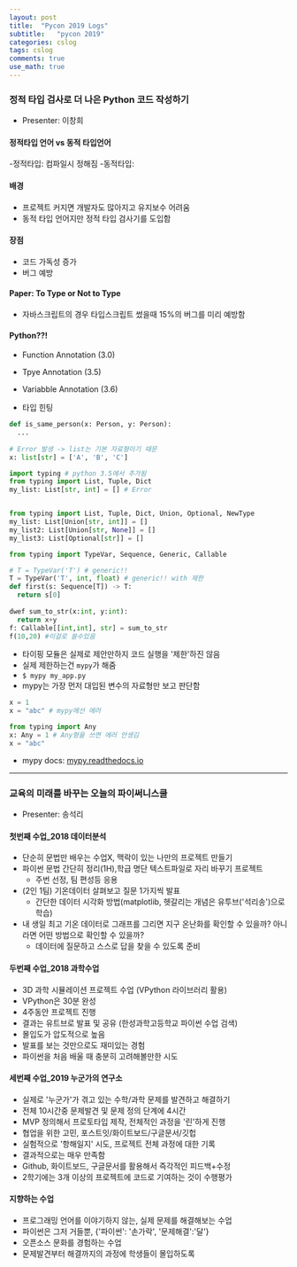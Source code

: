 ```yaml
---
layout: post
title:  "Pycon 2019 Logs"
subtitle:   "pycon 2019"
categories: cslog
tags: cslog
comments: true
use_math: true
---
```


### 정적 타입 검사로 더 나은 Python 코드 작성하기
- Presenter: 이창희

#### 정적타입 언어 vs 동적 타입언어
-정적타입: 컴파일시 정해짐
-동적타입:

#### 배경
- 프로젝트 커지면 개발자도 많아지고 유지보수 어려움
- 동적 타입 언어지만 정적 타입 검사기를 도입함


#### 장점
- 코드 가독성 증가
- 버그 예방

#### Paper: To Type or Not to Type
- 자바스크립트의 경우 타입스크립트 썼을때 15%의 버그를 미리 예방함


#### Python??!
- Function Annotation (3.0)
- Tpye Annotation (3.5)
- Variabble Annotation (3.6)

- 타입 힌팅
```python
def is_same_person(x: Person, y: Person):
  ...
  
# Error 발생 -> list는 기본 자료형이기 때문
x: list[str] = ['A', 'B', 'C']

import typing # python 3.5에서 추가됨
from typing import List, Tuple, Dict
my_list: List[str, int] = [] # Error


from typing import List, Tuple, Dict, Union, Optional, NewType
my_list: List[Union[str, int]] = [] 
my_list2: List[Union[str, None]] = []
my_list3: List[Optional[str]] = [] 

from typing import TypeVar, Sequence, Generic, Callable

# T = TypeVar('T') # generic!!
T = TypeVar('T', int, float) # generic!! with 제한
def first(s: Sequence[T]) -> T:
  return s[0]
  
dwef sum_to_str(x:int, y:int):
  return x+y
f: Callable[[int,int], str] = sum_to_str
f(10,20) #이걸로 쓸수있음
```
- 타이핑 모듈은 실제로 제안만하지 코드 실행을 '제한'하진 않음
- 실제 제한하는건 ```mypy```가 해줌
- ```$ mypy my_app.py```
- mypy는 가장 먼저 대입된 변수의 자료형만 보고 판단함

```python
x = 1
x = "abc" # mypy에선 에러

from typing import Any
x: Any = 1 # Any형을 쓰면 에러 안생김
x = "abc"
```

- mypy docs: [mypy.readthedocs.io](mypy.readthedocs.io)

---------

### 교육의 미래를 바꾸는 오늘의 파이써니스쿨
- Presenter: 송석리

#### 첫번째 수업_2018 데이터분석
- 단순히 문법만 배우는 수업X, 맥락이 있는 나만의 프로젝트 만들기
- 파이썬 문법 간단히 정리(1H),학급 명단 텍스트파일로 자리 바꾸기 프로젝트
  - 주번 선정, 팀 편성등 응용
- (2인 1팀) 기온데이터 살펴보고 질문 1가지씩 발표
  - 간단한 데이터 시각화 방법(matplotlib, 헷갈리는 개념은 유투브('석리송')으로 학습)
- 내 생일 최고 기온 데이터로 그래프를 그리면 지구 온난화를 확인할 수 있을까? 아니라면 어떤 방법으로 확인할 수 있을까?
  - 데이터에 질문하고 스스로 답을 찾을 수 있도록 준비

#### 두번째 수업_2018 과학수업
- 3D 과학 시뮬레이션 프로젝트 수업 (VPython 라이브러리 활용)
- VPython은 30분 완성
- 4주동안 프로젝트 진행
- 결과는 유트브로 발표 및 공유 (한성과학고등학교 파이썬 수업 검색)
- 몰입도가 압도적으로 높음
- 발표를 보는 것만으로도 재미있는 경험
- 파이썬을 처음 배울 때 충분히 고려해볼만한 시도 

#### 세번째 수업_2019 누군가의 연구소
- 실제로 '누군가'가 겪고 있는 수학/과학 문제를 발견하고 해결하기
- 전체 10시간중 문제발견 및 문제 정의 단계에 4시간
- MVP 정의해서 프로토타입 제작, 전체적인 과정을 '린'하게 진행
- 협업을 위한 고민, 포스트잇/화이트보드/구글문서/깃헙
- 실험적으로 '항해일지' 시도, 프로젝트 전체 과정에 대한 기록
- 결과적으로는 매우 만족함
- Github, 화이트보드, 구글문서를 활용해서 즉각적인 피드백+수정 
- 2학기에는 3개 이상의 프로젝트에 코드로 기여하는 것이 수행평가

#### 지향하는 수업
- 프로그래밍 언어를 이야기하지 않는, 실제 문제를 해결해보는 수업
- 파이썬은 그저 거들뿐, {'파이썬': '손가락', '문제해결':'달'}
- 오픈소스 문화를 경험하는 수업
- 문제발견부터 해결까지의 과정에 학생들이 몰입하도록 


```python

```